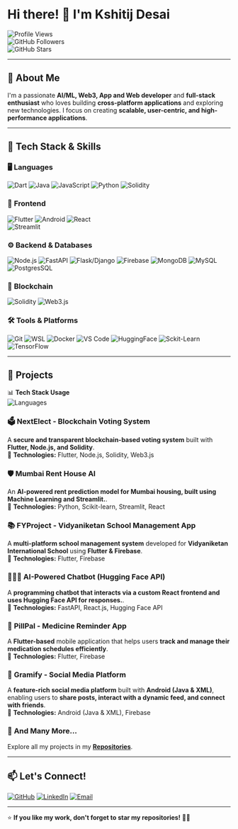 # Hi there! 👋 I'm Kshitij Desai  

![Profile Views](https://komarev.com/ghpvc/?username=KGD2417&style=flat-square&color=blue)  
![GitHub Followers](https://img.shields.io/github/followers/KGD2417?style=social)  
![GitHub Stars](https://img.shields.io/github/stars/KGD2417?style=social)  

---

## 🚀 About Me  
I'm a passionate **AI/ML, Web3, App and Web developer** and **full-stack enthusiast** who loves building **cross-platform applications** and exploring new technologies. I focus on creating **scalable, user-centric, and high-performance applications**.

---

## 🔧 Tech Stack & Skills  

### 🖥️ **Languages**
![Dart](https://img.shields.io/badge/Dart-0175C2?style=for-the-badge&logo=dart&logoColor=white)
![Java](https://img.shields.io/badge/Java-ED8B00?style=for-the-badge&logo=java&logoColor=white)
![JavaScript](https://img.shields.io/badge/JavaScript-F7DF1E?style=for-the-badge&logo=javascript&logoColor=black)
![Python](https://img.shields.io/badge/python-3670A0?style=for-the-badge&logo=python&logoColor=ffdd54) 
![Solidity](https://img.shields.io/badge/Solidity-363636?style=for-the-badge&logo=solidity&logoColor=white)  


### 🎨 **Frontend**
![Flutter](https://img.shields.io/badge/Flutter-02569B?style=for-the-badge&logo=flutter&logoColor=white)
![Android](https://img.shields.io/badge/Android-3DDC84?style=for-the-badge&logo=android&logoColor=white)
![React](https://img.shields.io/badge/React-61DAFB?style=for-the-badge&logo=react&logoColor=black)  
![Streamlit](https://img.shields.io/badge/-Streamlit-FF4B4B?style=flat&logo=streamlit&logoColor=white)  

### ⚙️ **Backend & Databases**
![Node.js](https://img.shields.io/badge/Node.js-339933?style=for-the-badge&logo=node-dot-js&logoColor=white)
![FastAPI](https://img.shields.io/badge/FastAPI-005571?style=for-the-badge&logo=fastapi)
![Flask/Django](https://img.shields.io/badge/Flask-000000?style=for-the-badge&logo=Flask&logoColor=white)
![Firebase](https://img.shields.io/badge/Firebase-FFCA28?style=for-the-badge&logo=firebase&logoColor=black)
![MongoDB](https://img.shields.io/badge/MongoDB-47A248?style=for-the-badge&logo=mongodb&logoColor=white)
![MySQL](https://img.shields.io/badge/MySQL-4479A1?style=for-the-badge&logo=mysql&logoColor=white)
![PostgresSQL](https://img.shields.io/badge/postgresql-4169e1?style=for-the-badge&logo=postgresql&logoColor=white)

### 🔗 **Blockchain**
![Solidity](https://img.shields.io/badge/Solidity-363636?style=for-the-badge&logo=solidity&logoColor=white)
![Web3.js](https://img.shields.io/badge/Web3.js-F16822?style=for-the-badge&logo=ethereum&logoColor=black)

### 🛠️ **Tools & Platforms**
![Git](https://img.shields.io/badge/Git-F05032?style=for-the-badge&logo=git&logoColor=white)
![WSL](https://img.shields.io/badge/WSL-4EAA25?style=for-the-badge&logo=linux&logoColor=white)
![Docker](https://img.shields.io/badge/Docker-2496ED?style=for-the-badge&logo=docker&logoColor=white)
![VS Code](https://img.shields.io/badge/VSCode-007ACC?style=for-the-badge&logo=visual-studio-code&logoColor=white)
![HuggingFace](https://img.shields.io/badge/-HuggingFace-FFFF00?style=for-the-badge&logo=huggingface)
![Sckit-Learn](https://img.shields.io/badge/scikit%20learn-F7931E?style=for-the-badge&logo=scikit-learn&logoColor=white)
![TensorFlow](https://img.shields.io/badge/TensorFlow-FF3F06?style=for-the-badge&logo=tensorflow&logoColor=white)


---

## 📌 Projects  

📊 **Tech Stack Usage**  
![Languages](https://github-readme-stats.vercel.app/api/top-langs/?username=KGD2417&layout=compact&theme=tokyonight)  

### 🗳️ **NextElect - Blockchain Voting System**
A **secure and transparent blockchain-based voting system** built with **Flutter, Node.js, and Solidity**.  
🚀 **Technologies:** Flutter, Node.js, Solidity, Web3.js  

### 🛡️ **Mumbai Rent House AI**
An **AI-powered rent prediction model for Mumbai housing, built using Machine Learning and Streamlit.**.  
🚀 **Technologies:** Python, Scikit-learn, Streamlit, React

### 📚 **FYProject - Vidyaniketan School Management App**
A **multi-platform school management system** developed for **Vidyaniketan International School** using **Flutter & Firebase**.  
🚀 **Technologies:** Flutter, Firebase  

### 👨‍👩‍👦 **AI-Powered Chatbot (Hugging Face API)**
A **programming chatbot that interacts via a custom React frontend and uses Hugging Face API for responses.**.  
🚀 **Technologies:** FastAPI, React.js, Hugging Face API

### 💊 **PillPal - Medicine Reminder App**
A **Flutter-based** mobile application that helps users **track and manage their medication schedules efficiently**.  
🚀 **Technologies:** Flutter, Firebase  

### 📸 **Gramify - Social Media Platform**
A **feature-rich social media platform** built with **Android (Java & XML)**, enabling users to **share posts, interact with a dynamic feed, and connect with friends**.  
🚀 **Technologies:** Android (Java & XML), Firebase  

### 🔗 **And Many More...**
Explore all my projects in my **[Repositories](https://github.com/KGD2417?tab=repositories)**.

---

## 📫 Let's Connect!  

[![GitHub](https://img.shields.io/badge/GitHub-333333?style=for-the-badge&logo=github&logoColor=white)](https://github.com/KGD2417)
[![LinkedIn](https://img.shields.io/badge/LinkedIn-0077B5?style=for-the-badge&logo=linkedin&logoColor=white)](https://linkedin.com/in/kshitij-desai-a79aa0189)
[![Email](https://img.shields.io/badge/Email-D14836?style=for-the-badge&logo=gmail&logoColor=white)](mailto:kshitijdesai179@gmail.com)

---

⭐ **If you like my work, don't forget to star my repositories!** 🚀✨  
